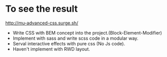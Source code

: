 
 # To see the result 
 
http://mu-advanced-css.surge.sh/
 
 - Write CSS with BEM concept into the project.(Block-Element-Modifier)
 - Implement with sass and write scss code in a modular way. 
 - Serval interactive effects with pure css (No Js code). 
 - Haven't  implement with RWD layout.

